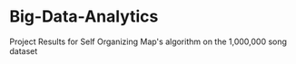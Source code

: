 # Big-Data-Analytics
Project Results for Self Organizing Map's algorithm on the 1,000,000 song dataset
